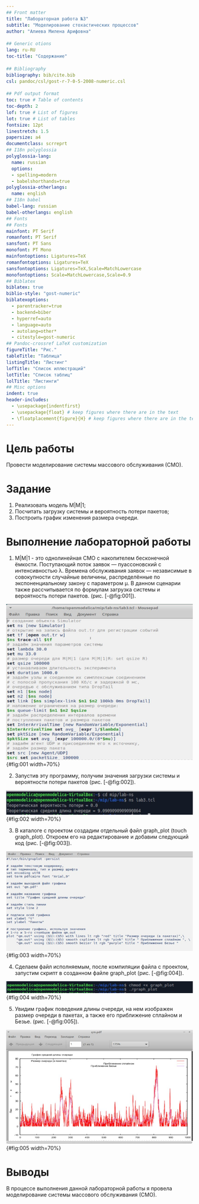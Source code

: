 ```yaml
---
## Front matter
title: "Лабораторная работа №3"
subtitle: "Моделирование стохастических процессов"
author: "Алиева Милена Арифовна"

## Generic otions
lang: ru-RU
toc-title: "Содержание"

## Bibliography
bibliography: bib/cite.bib
csl: pandoc/csl/gost-r-7-0-5-2008-numeric.csl

## Pdf output format
toc: true # Table of contents
toc-depth: 2
lof: true # List of figures
lot: true # List of tables
fontsize: 12pt
linestretch: 1.5
papersize: a4
documentclass: scrreprt
## I18n polyglossia
polyglossia-lang:
  name: russian
  options:
  - spelling=modern
  - babelshorthands=true
polyglossia-otherlangs:
  name: english
## I18n babel
babel-lang: russian
babel-otherlangs: english
## Fonts
## Fonts
mainfont: PT Serif
romanfont: PT Serif
sansfont: PT Sans
monofont: PT Mono
mainfontoptions: Ligatures=TeX
romanfontoptions: Ligatures=TeX
sansfontoptions: Ligatures=TeX,Scale=MatchLowercase
monofontoptions: Scale=MatchLowercase,Scale=0.9
## Biblatex
biblatex: true
biblio-style: "gost-numeric"
biblatexoptions:
  - parentracker=true
  - backend=biber
  - hyperref=auto
  - language=auto
  - autolang=other*
  - citestyle=gost-numeric
## Pandoc-crossref LaTeX customization
figureTitle: "Рис."
tableTitle: "Таблица"
listingTitle: "Листинг"
lofTitle: "Список иллюстраций"
lotTitle: "Список таблиц"
lolTitle: "Листинги"
## Misc options
indent: true
header-includes:
  - \usepackage{indentfirst}
  - \usepackage{float} # keep figures where there are in the text
  - \floatplacement{figure}{H} # keep figures where there are in the text
---
```


# Цель работы

Провести моделирование системы массового обслуживания (СМО).

# Задание

1. Реализовать модель M|M|1;
2. Посчитать загрузку системы и вероятность потери пакетов;
3. Построить график изменения размера очереди.

# Выполнение лабораторной работы

1.  M|M|1 - это однолинейная СМО с накопителем бесконечной ёмкости. Поступающий поток заявок — пуассоновский с интенсивностью λ. Времена обслуживания заявок — независимые в совокупности случайные величины, распределённые по экспоненциальному закону с параметром μ. В данном сценарии также рассчитывается по формулам загрузка системы и вероятность потери пакетов. (рис. [-@fig:001]).

![Реализация системы](image/1.jpg){#fig:001 width=70%}

2. Запустив эту программу, получим значения загрузки системы и вероятности потери пакетов (рис. [-@fig:002]).

![Запуск программы](image/2.jpg){#fig:002 width=70%}

3. В каталоге с проектом создадим отдельный файл graph_plot (touch graph_plot). Откроем его на редактирование и добавим следующий код (рис. [-@fig:003]).

![Добавленный код](image/3.jpg){#fig:003 width=70%}

4. Сделаем файл исполняемым, после компиляции файла с проектом, запустим скрипт в созданном файле graph_plot (рис. [-@fig:004]).

![Работа с файлом graph_plot](image/4.jpg){#fig:004 width=70%}

5. Увидим график поведения длины очереди, на нем изображен размер очереди в пакетах, а также его приближение сплайном и Безье. (рис. [-@fig:005]).

![График поведения длины очереди](image/5.jpg){#fig:005 width=70%}

# Выводы

В процессе выполнения данной лабораторной работы я провела моделирование системы массового обслуживания (СМО).
